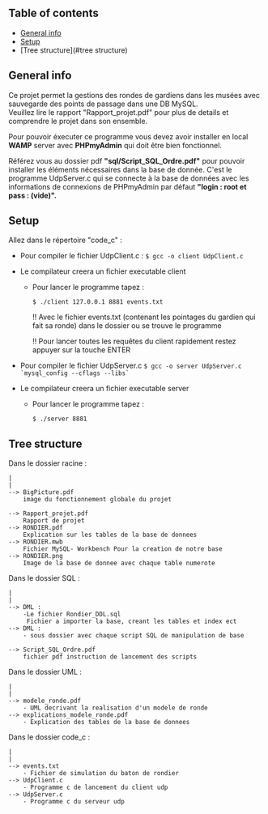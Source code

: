 ## Table of contents
* [General info](#general-info)
* [Setup](#setup)
* [Tree structure](#tree structure)

## General info 
Ce projet permet la gestions des rondes de gardiens dans les musées avec sauvegarde des points de passage dans une DB MySQL.  
Veuillez lire le rapport "Rapport_projet.pdf" pour plus de details et comprendre le projet dans son ensemble.

Pour pouvoir éxecuter ce programme vous devez avoir installer en local __WAMP__ server avec __PHPmyAdmin__ qui doit être bien fonctionnel.
  
Référez vous au dossier pdf __"sql/Script_SQL_Ordre.pdf"__ pour pouvoir installer les éléments nécessaires dans la base de donnée.
C'est le programme UdpServer.c qui se connecte à la base de données avec les informations de connexions de PHPmyAdmin par défaut __"login : root et pass : (vide)".__
	
## Setup

Allez dans le répertoire "code_c" :

* Pour compiler le fichier UdpClient.c :
		```
		$ gcc -o client UdpClient.c
		```
* Le compilateur creera un fichier executable client
	- Pour lancer le programme tapez :
		```
		$ ./client 127.0.0.1 8881 events.txt
		```
		!! Avec le fichier events.txt (contenant les pointages du gardien qui fait sa ronde) dans le dossier ou se trouve le programme
		
		!! Pour lancer toutes les requêtes du client rapidement restez appuyer sur la touche ENTER

* Pour compiler le fichier UdpServer.c
		```
		$ gcc -o server UdpServer.c `mysql_config --cflags --libs`
		```
* Le compilateur creera un fichier executable server
	- Pour lancer le programme tapez :
		```
		$ ./server 8881
		```

## Tree structure 
Dans le dossier racine :

	|
	|
	--> BigPicture.pdf
		image du fonctionnement globale du projet
		
	--> Rapport_projet.pdf
		Rapport de projet
	--> RONDIER.pdf
		Explication sur les tables de la base de donnees
	--> RONDIER.mwb
		Fichier MySQL- Workbench Pour la creation de notre base
	--> RONDIER.png
		Image de la base de donnee avec chaque table numerote
Dans le dossier SQL :

	|
	|
	--> DML :
		-Le fichier Rondier_DDL.sql
		 Fichier a importer la base, creant les tables et index ect
	--> DML :
		- sous dossier avec chaque script SQL de manipulation de base 

	--> Script_SQL_Ordre.pdf
		fichier pdf instruction de lancement des scripts

Dans le dossier UML :

	|
	|
	--> modele_ronde.pdf
		- UML decrivant la realisation d'un modele de ronde
	--> explications_modele_ronde.pdf
		- Explication des tables de la base de donnees
		
Dans le dossier code_c :

	|
	|
	--> events.txt 
		- Fichier de simulation du baton de rondier
	--> UdpClient.c 
		- Programme c de lancement du client udp
	--> UdpServer.c
		- Programme c du serveur udp

